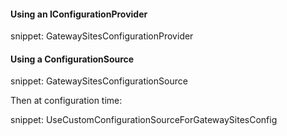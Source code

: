 #### Using an IConfigurationProvider

snippet: GatewaySitesConfigurationProvider


#### Using a ConfigurationSource

snippet: GatewaySitesConfigurationSource

Then at configuration time:

snippet: UseCustomConfigurationSourceForGatewaySitesConfig
